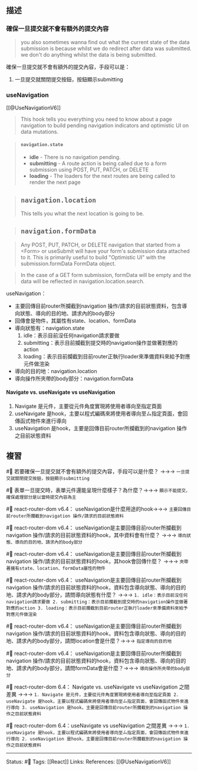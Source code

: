 ## 描述


### 確保一旦提交就不會有額外的提交內容
> you also sometimes wanna find out what the current state of the data submission is because whilst we do redirect after data was submitted. we don't do anything whilst the data is being submitted.


確保一旦提交就不會有額外的提交內容，手段可以是：

1. 一旦提交就關閉提交按鈕，按鈕顯示submitting

### useNavigation


[[@UseNavigationV6]]
> This hook tells you everything you need to know about a page navigation to build pending navigation indicators and optimistic UI on data mutations.

> #### `navigation.state`
> -   **idle** - There is no navigation pending. 
> -   **submitting** - A route action is being called due to a form submission using POST, PUT, PATCH, or DELETE 
> -   **loading** - The loaders for the next routes are being called to render the next page


> ## `navigation.location`
> This tells you what the next location is going to be.

> ## `navigation.formData`

> Any POST, PUT, PATCH, or DELETE navigation that started from a \<Form\> or useSubmit will have your form's submission data attached to it. This is primarily useful to build "Optimistic UI" with the submission.formData FormData object.

> In the case of a GET form submission, formData will be empty and the data will be reflected in navigation.location.search.



useNavigation：
-  主要回傳目前router所攔截到navigation 操作/請求的目前狀態資料，包含導向狀態、導向的目的地、請求內的body部分
- 回傳會是物件，其屬性有state、location、formData
- 導向狀態有：navigation.state
	1. idle：表示目前沒任何navigation請求要做
	2. submitting：表示目前攔截到提交時的navigation操作並做著對應的action
	3. loading：表示目前攔截到目前router正執行loader來準備資料來給予對應元件做渲染
- 導向的目的地：navigation.location
- 導向操作所夾帶的body部分：navigation.formData

#### Navigate vs. useNavigate vs useNavigation

1. Navigate 是元件，主要從元件角度實現將使用者導向至指定頁面
2. useNavigate 是hook，主要以程式編碼來將使用者導向至ㄙ指定頁面，會回傳函式物件來進行導向
3. useNavigation 是hook，主要是回傳目前router所攔截到的navigation 操作之目前狀態資料



## 複習

#🧠 若要確保一旦提交就不會有額外的提交內容，手段可以是什麼？ ->->-> `一旦提交就關閉提交按鈕，按鈕顯示submitting`
<!--SR:!2022-12-29,10,250-->

#🧠 表單一旦提交時，表單元件還能呈現什麼樣子？為什麼？->->-> `顯示不能提交，確保處理部分是以當時提交內容為主`
<!--SR:!2022-12-29,10,250-->

#🧠 react-router-dom v6.4： useNavigation是什麼用途的hook->->-> `主要回傳目前router所攔截到navigation 操作/請求的目前狀態資料`
<!--SR:!2023-01-16,20,250-->

#🧠 react-router-dom v6.4： useNavigation是主要回傳目前router所攔截到navigation 操作/請求的目前狀態資料的hook，其中資料會有什麼？ ->->-> `導向狀態、導向的目的地、請求內的body部分`
<!--SR:!2023-01-21,24,250-->

#🧠 react-router-dom v6.4： useNavigation是主要回傳目前router所攔截到navigation 操作/請求的目前狀態資料的hook，其hook會回傳什麼？ ->->-> `夾帶著擁有state、location、formData屬性的物件`
<!--SR:!2022-12-31,4,230-->

#🧠 react-router-dom v6.4： useNavigation是主要回傳目前router所攔截到navigation 操作/請求的目前狀態資料的hook，資料包含導向狀態、導向的目的地、請求內的body部分，請問導向狀態有什麼？ ->->-> `1. idle：表示目前沒任何navigation請求要做 2. submitting：表示目前攔截到提交時的navigation操作並做著對應的action 3. loading：表示目前攔截到目前router正執行loader來準備資料來給予對應元件做渲染`
<!--SR:!2022-12-29,10,250-->

#🧠 react-router-dom v6.4： useNavigation是主要回傳目前router所攔截到navigation 操作/請求的目前狀態資料的hook，資料包含導向狀態、導向的目的地、請求內的body部分，請問location會是什麼？->->-> `指定導向的目的地`
<!--SR:!2022-12-29,10,250-->


#🧠 react-router-dom v6.4： useNavigation是主要回傳目前router所攔截到navigation 操作/請求的目前狀態資料的hook，資料包含導向狀態、導向的目的地、請求內的body部分，請問formData會是什麼？->->-> `導向操作所夾帶的body部分`
<!--SR:!2022-12-29,10,250-->


#🧠 react-router-dom 6.4： Navigate vs. useNavigate vs useNavigation 之間差異 ->->-> `1. Navigate 是元件，主要從元件角度實現將使用者導向至指定頁面 2. useNavigate 是hook，主要以程式編碼來將使用者導向至ㄙ指定頁面，會回傳函式物件來進行導向 3. useNavigation 是hook，主要是回傳目前router所攔截到的navigation 操作之目前狀態資料`
<!--SR:!2022-12-29,10,250-->

#🧠  react-router-dom 6.4：useNavigate vs useNavigation 之間差異 ->->-> `1. useNavigate 是hook，主要以程式編碼來將使用者導向至ㄙ指定頁面，會回傳函式物件來進行導向 2. useNavigation 是hook，主要是回傳目前router所攔截到的navigation 操作之目前狀態資料`
<!--SR:!2023-01-23,26,250-->

---
Status: #🌱 
Tags:
[[React]]
Links:
References:
[[@UseNavigationV6]]